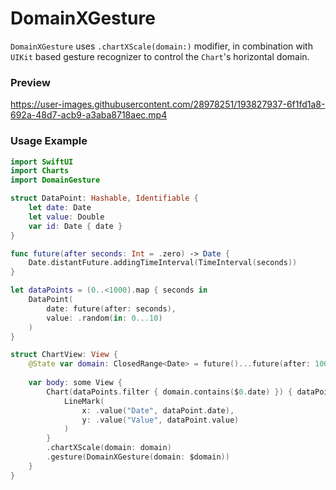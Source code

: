 # DomainXGesture

`DomainXGesture` uses `.chartXScale(domain:)` modifier,
in combination with `UIKit` based gesture recognizer to control the `Chart`'s horizontal domain.

### Preview
https://user-images.githubusercontent.com/28978251/193827937-6f1fd1a8-692a-48d7-acb9-a3aba8718aec.mp4

### Usage Example
```swift
import SwiftUI
import Charts
import DomainGesture

struct DataPoint: Hashable, Identifiable {
	let date: Date
	let value: Double
	var id: Date { date }
}

func future(after seconds: Int = .zero) -> Date {
	Date.distantFuture.addingTimeInterval(TimeInterval(seconds))
}

let dataPoints = (0..<1000).map { seconds in
	DataPoint(
		date: future(after: seconds),
		value: .random(in: 0...10)
	)
}

struct ChartView: View {
	@State var domain: ClosedRange<Date> = future()...future(after: 1000)
	
	var body: some View {
		Chart(dataPoints.filter { domain.contains($0.date) }) { dataPoint in
			LineMark(
				x: .value("Date", dataPoint.date),
				y: .value("Value", dataPoint.value)
			)
		}
		.chartXScale(domain: domain)
		.gesture(DomainXGesture(domain: $domain))
	}
}
```
